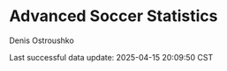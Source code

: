 # Advanced Soccer Statistics
Denis Ostroushko

<!-- gfm -->

Last successful data update: 2025-04-15 20:09:50 CST
